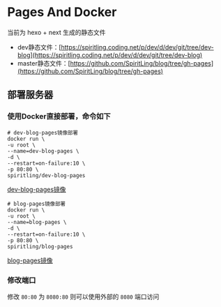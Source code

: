 # Pages And Docker

当前为 hexo + next 生成的静态文件

- dev静态文件：[https://spiritling.coding.net/p/dev/d/dev/git/tree/dev-blog](https://spiritling.coding.net/p/dev/d/dev/git/tree/dev-blog)
- master静态文件：[https://github.com/SpiritLing/blog/tree/gh-pages](https://github.com/SpiritLing/blog/tree/gh-pages)

## 部署服务器

### 使用Docker直接部署，命令如下

```
# dev-blog-pages镜像部署
docker run \
-u root \
--name=dev-blog-pages \
-d \
--restart=on-failure:10 \
-p 80:80 \
spiritling/dev-blog-pages
```
[dev-blog-pages镜像](https://hub.docker.com/repository/docker/spiritling/dev-blog-pages)
```
# blog-pages镜像部署
docker run \
-u root \
--name=blog-pages \
-d \
--restart=on-failure:10 \
-p 80:80 \
spiritling/blog-pages
```
[blog-pages镜像](https://hub.docker.com/repository/docker/spiritling/blog-pages)

### 修改端口
修改 `80:80` 为 `8080:80` 则可以使用外部的 `8080` 端口访问